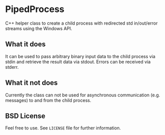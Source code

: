 # PipedProcess
C++ helper class to create a child process with redirected std in/out/error streams 
using the Windows API.

## What it does
It can be used to pass arbitrary binary input data to the child process via stdin and
retrieve the result data via stdout. Errors can be received via stderr.

## What it not does
Currently the class can not be used for asynchronous communication (e.g. messages) to and from the child process.

## BSD License
Feel free to use. See `LICENSE` file for further information.
